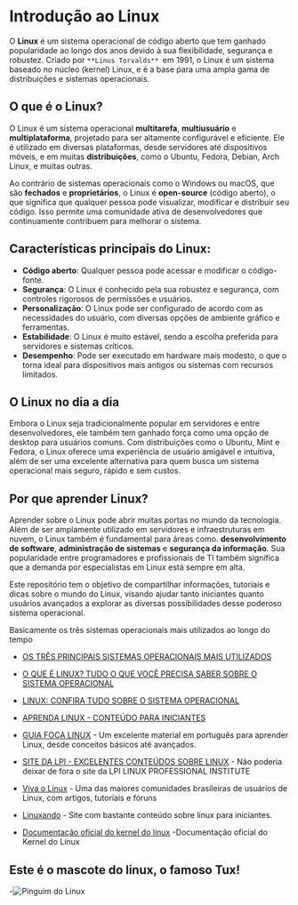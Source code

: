 

# Introdução ao Linux

O **Linux** é um sistema operacional de código aberto que tem ganhado popularidade ao longo dos anos devido à sua flexibilidade, segurança e robustez. Criado por ```**Linus Torvalds** ```em 1991, o Linux é um sistema baseado no núcleo (kernel) Linux, e é a base para uma ampla gama de distribuições e sistemas operacionais.

## O que é o Linux?

O Linux é um sistema operacional **multitarefa**, **multiusuário** e **multiplataforma**, projetado para ser altamente configurável e eficiente. Ele é utilizado em diversas plataformas, desde servidores até dispositivos móveis, e em muitas **distribuições**, como o Ubuntu, Fedora, Debian, Arch Linux, e muitas outras.

Ao contrário de sistemas operacionais como o Windows ou macOS, que são **fechados** e **proprietários**, o Linux é **open-source** (código aberto), o que significa que qualquer pessoa pode visualizar, modificar e distribuir seu código. Isso permite uma comunidade ativa de desenvolvedores que continuamente contribuem para melhorar o sistema.

## Características principais do Linux:

- **Código aberto**: Qualquer pessoa pode acessar e modificar o código-fonte.
- **Segurança**: O Linux é conhecido pela sua robustez e segurança, com controles rigorosos de permissões e usuários.
- **Personalização**: O Linux pode ser configurado de acordo com as necessidades do usuário, com diversas opções de ambiente gráfico e ferramentas.
- **Estabilidade**: O Linux é muito estável, sendo a escolha preferida para servidores e sistemas críticos.
- **Desempenho**: Pode ser executado em hardware mais modesto, o que o torna ideal para dispositivos mais antigos ou sistemas com recursos limitados.

## O Linux no dia a dia

Embora o Linux seja tradicionalmente popular em servidores e entre desenvolvedores, ele também tem ganhado força como uma opção de desktop para usuários comuns. Com distribuições como o Ubuntu, Mint e Fedora, o Linux oferece uma experiência de usuário amigável e intuitiva, além de ser uma excelente alternativa para quem busca um sistema operacional mais seguro, rápido e sem custos.

## Por que aprender Linux?

Aprender sobre o Linux pode abrir muitas portas no mundo da tecnologia. Além de ser amplamente utilizado em servidores e infraestruturas em nuvem, o Linux também é fundamental para áreas como. **desenvolvimento de software**, **administração de sistemas** e **segurança da informação**. Sua popularidade entre programadores e profissionais de TI também significa que a demanda por especialistas em Linux está sempre em alta.

Este repositório tem o objetivo de compartilhar informações, tutoriais e dicas sobre o mundo do Linux, visando ajudar tanto iniciantes quanto usuários avançados a explorar as diversas possibilidades desse poderoso sistema operacional.

  
  Basicamente os três sistemas operacionais mais utilizados ao longo do tempo
  
 - [OS TRÊS PRINCIPAIS SISTEMAS OPERACIONAIS MAIS UTILIZADOS](https://youtu.be/eJuvKn5j_kE)
  
 
 - [O QUE É LINUX? TUDO O QUE VOCÊ PRECISA SABER SOBRE O SISTEMA OPERACIONAL](https://www.techtudo.com.br/listas/2022/10/o-que-e-linux-tudo-o-que-voce-precisa-saber-sobre-o-sistema-operacional.ghtml)

 - [LINUX: CONFIRA TUDO SOBRE O SISTEMA OPERACIONAL](https://www.hostgator.com.br/guias/linux-tudo-sobre-sistema/)
  
 - [APRENDA LINUX - CONTEÚDO PARA INICIANTES](https://www.youtube.com/playlist?list=PLZsjaJhVZaxX9xCXhZDJnhFcIL4ncLjVj)



 - [GUIA FOCA LINUX](https://guiafoca.org/) - Um excelente material em português para aprender Linux, desde conceitos básicos até avançados.

  
 - [SITE DA LPI - EXCELENTES CONTEÚDOS SOBRE LINUX](https://www.lpi.org/) - Não poderia deixar de fora o site da LPI LINUX PROFESSIONAL INSTITUTE


- [Viva o Linux](https://www.vivaolinux.com.br/) - Uma das maiores comunidades brasileiras de usuários de Linux, com artigos, tutoriais e fóruns


- [Linuxando](https://linuxando.com/tutorial.php?t=Linux%20para%20iniciantes_1) - Site com bastante conteúdo sobre linux para iniciantes.



- [Documentação oficial do kernel do linux](https://www.kernel.org/doc/html/latest/) -Documentação oficial do Kernel do Linux




## Este é o mascote do linux, o famoso Tux!
-![Pinguim do Linux](https://upload.wikimedia.org/wikipedia/commons/a/af/Tux.png)

